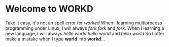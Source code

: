 Welcome to WORKD
===================

Take it easy, it's not an spell error for *worked*
When I learning multiprocess programming under Linux, I will always *fork* *fork* and *fork*. 
When I learning a new language, I will always *hello world* *hello world* and *hello world*
So I ofter make a mistake when I type **world** into **workd**...
